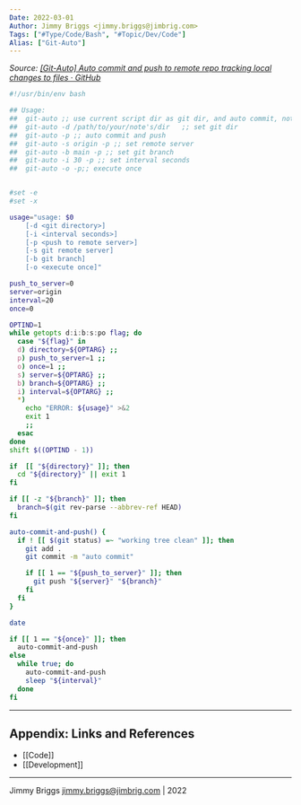```yaml
---
Date: 2022-03-01
Author: Jimmy Briggs <jimmy.briggs@jimbrig.com>
Tags: ["#Type/Code/Bash", "#Topic/Dev/Code"]
Alias: ["Git-Auto"]
---
```


*Source: [[Git-Auto] Auto commit and push to remote repo tracking local changes to files · GitHub](https://gist.github.com/439f74475d36449cc02a1fd1e878e22f#file-git-auto)*

```bash
#!/usr/bin/env bash

## Usage:
##  git-auto ;; use current script dir as git dir, and auto commit, not push.
##  git-auto -d /path/to/your/note's/dir   ;; set git dir
##  git-auto -p ;; auto commit and push
##  git-auto -s origin -p ;; set remote server
##  git-auto -b main -p ;; set git branch
##  git-auto -i 30 -p ;; set interval seconds
##  git-auto -o -p;; execute once


#set -e
#set -x

usage="usage: $0
    [-d <git directory>]
    [-i <interval seconds>]
    [-p <push to remote server>]
    [-s git remote server]
    [-b git branch]
    [-o <execute once]"

push_to_server=0
server=origin
interval=20
once=0

OPTIND=1
while getopts d:i:b:s:po flag; do
  case "${flag}" in
  d) directory=${OPTARG} ;;
  p) push_to_server=1 ;;
  o) once=1 ;;
  s) server=${OPTARG} ;;
  b) branch=${OPTARG} ;;
  i) interval=${OPTARG} ;;
  *)
    echo "ERROR: ${usage}" >&2
    exit 1
    ;;
  esac
done
shift $((OPTIND - 1))

if  [[ "${directory}" ]]; then
  cd "${directory}" || exit 1
fi

if [[ -z "${branch}" ]]; then
  branch=$(git rev-parse --abbrev-ref HEAD)
fi

auto-commit-and-push() {
  if ! [[ $(git status) =~ "working tree clean" ]]; then
    git add .
    git commit -m "auto commit"

    if [[ 1 == "${push_to_server}" ]]; then
      git push "${server}" "${branch}"
    fi
  fi
}

date

if [[ 1 == "${once}" ]]; then
  auto-commit-and-push
else
  while true; do
    auto-commit-and-push
    sleep "${interval}"
  done
fi
```

***

## Appendix: Links and References

- [[Code]]
- [[Development]]

***

Jimmy Briggs <jimmy.briggs@jimbrig.com> | 2022